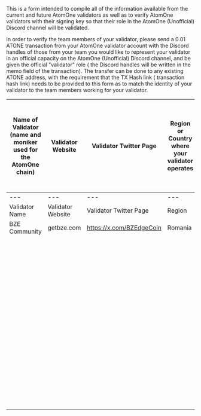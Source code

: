 This is a form intended to compile all of the information available from the current and future AtomOne validators as well as to verify AtomOne validators with their signing key so that their role in the AtomOne (Unofficial) Discord channel will be validated. 

In order to verify the team members of your validator, please send a 0.01 ATONE transaction from your AtomOne validator account with the Discord handles of those from your team you would like to represent your validator in an official capacity on the AtomOne (Unofficial) Discord channel, and be given the official "validator" role ( the Discord handles will be written in the memo field of the transaction). The transfer can be done to any existing ATONE address, with the requirement that the TX Hash link ( transaction hash link) needs to be provided to this form as to match the identity of your validator to the team members working for your validator.


| Name of Validator (name and moniker used for the AtomOne chain) | Validator Website | Validator Twitter Page  | Region or Country where your validator operates | Validator Team's GitHub handle (Organization) or individual GitHub handles (list all those involved with your Validator that will be participating in AtomOne activities)  | Validator Contact E-mail (Organization) or individual E-mail addresses  (list all those involved with your Validator that will be participating in AtomOne activities) | Validator Team's Discord handles  (list all those involved with your Validator that will be participating in AtomOne activities)  | Transaction Hash link (TX Hash link) sent to any ATONE address to prove affiliation of discord users with your validator.  |
|-----------------------------------------------------------------|-------------------|---|-------------------------------------------------|---|------------------------------------------------------------------------------------------------------------------------------------------------------------------------|---|---|
| ---                                                             | ---               |---| ---                                             |---| ---                                                                                                                                                                    |---|---|
| Validator Name                                                  | Validator Website | Validator Twitter Page | Region                                          | GitHub Handles | E-mails                                                                                                                                                                | Discord Handles | Tx Hash |
| BZE Community                                                   | getbze.com        |https://x.com/BZEdgeCoin   | Romania                                         |https://github.com/faneaatiku   | alphateam@getbze.com, faneatiku@yahoo.com                                                                                                                              |faneatiku   | 0254A2F506D5A340613535CD904EF3032074D8801E6BA1F5DA8006AFC9D1C626  |
|                                                                 |                   |   |                                                 |   |                                                                                                                                                                        |   |   |
|                                                                 |                   |   |                                                 |   |                                                                                                                                                                        |   |   |
|                                                                 |                   |   |                                                 |   |                                                                                                                                                                        |   |   |
|                                                                 |                   |   |                                                 |   |                                                                                                                                                                        |   |   |
|                                                                 |                   |   |                                                 |   |                                                                                                                                                                        |   |   |
|                                                                 |                   |   |                                                 |   |                                                                                                                                                                        |   |   |
|                                                                 |                   |   |                                                 |   |                                                                                                                                                                        |   |   |
|                                                                 |                   |   |                                                 |   |                                                                                                                                                                        |   |   |
|                                                                 |                   |   |                                                 |   |                                                                                                                                                                        |   |   |
|                                                                 |                   |   |                                                 |   |                                                                                                                                                                        |   |   |
|                                                                 |                   |   |                                                 |   |                                                                                                                                                                        |   |   |
|                                                                 |                   |   |                                                 |   |                                                                                                                                                                        |   |   |
|                                                                 |                   |   |                                                 |   |                                                                                                                                                                        |   |   |
|                                                                 |                   |   |                                                 |   |                                                                                                                                                                        |   |   |
|                                                                 |                   |   |                                                 |   |                                                                                                                                                                        |   |   |
|                                                                 |                   |   |                                                 |   |                                                                                                                                                                        |   |   |
|                                                                 |                   |   |                                                 |   |                                                                                                                                                                        |   |   |
|                                                                 |                   |   |                                                 |   |                                                                                                                                                                        |   |   |
|                                                                 |                   |   |                                                 |   |                                                                                                                                                                        |   |   |
|                                                                 |                   |   |                                                 |   |                                                                                                                                                                        |   |   |
|                                                                 |                   |   |                                                 |   |                                                                                                                                                                        |   |   |
|                                                                 |                   |   |                                                 |   |                                                                                                                                                                        |   |   |
|                                                                 |                   |   |                                                 |   |                                                                                                                                                                        |   |   |
|                                                                 |                   |   |                                                 |   |                                                                                                                                                                        |   |   |
|                                                                 |                   |   |                                                 |   |                                                                                                                                                                        |   |   |
|                                                                 |                   |   |                                                 |   |                                                                                                                                                                        |   |   |
|                                                                 |                   |   |                                                 |   |                                                                                                                                                                        |   |   |
|                                                                 |                   |   |                                                 |   |                                                                                                                                                                        |   |   |
|                                                                 |                   |   |                                                 |   |                                                                                                                                                                        |   |   |
|                                                                 |                   |   |                                                 |   |                                                                                                                                                                        |   |   |
|                                                                 |                   |   |                                                 |   |                                                                                                                                                                        |   |   |
|                                                                 |                   |   |                                                 |   |                                                                                                                                                                        |   |   |
|                                                                 |                   |   |                                                 |   |                                                                                                                                                                        |   |   |
|                                                                 |                   |   |                                                 |   |                                                                                                                                                                        |   |   |
|                                                                 |                   |   |                                                 |   |                                                                                                                                                                        |   |   |
|                                                                 |                   |   |                                                 |   |                                                                                                                                                                        |   |   |
|                                                                 |                   |   |                                                 |   |                                                                                                                                                                        |   |   |
|                                                                 |                   |   |                                                 |   |                                                                                                                                                                        |   |   |
|                                                                 |                   |   |                                                 |   |                                                                                                                                                                        |   |   |
|                                                                 |                   |   |                                                 |   |                                                                                                                                                                        |   |   |
|                                                                 |                   |   |                                                 |   |                                                                                                                                                                        |   |   |
|                                                                 |                   |   |                                                 |   |                                                                                                                                                                        |   |   |
|                                                                 |                   |   |                                                 |   |                                                                                                                                                                        |   |   |
|                                                                 |                   |   |                                                 |   |                                                                                                                                                                        |   |   |
|                                                                 |                   |   |                                                 |   |                                                                                                                                                                        |   |   |
|                                                                 |                   |   |                                                 |   |                                                                                                                                                                        |   |   |
|                                                                 |                   |   |                                                 |   |                                                                                                                                                                        |   |   |
|                                                                 |                   |   |                                                 |   |                                                                                                                                                                        |   |   |
|                                                                 |                   |   |                                                 |   |                                                                                                                                                                        |   |   |
|                                                                 |                   |   |                                                 |   |                                                                                                                                                                        |   |   |
|                                                                 |                   |   |                                                 |   |                                                                                                                                                                        |   |   |
|                                                                 |                   |   |                                                 |   |                                                                                                                                                                        |   |   |
|                                                                 |                   |   |                                                 |   |                                                                                                                                                                        |   |   |
|                                                                 |                   |   |                                                 |   |                                                                                                                                                                        |   |   |
|                                                                 |                   |   |                                                 |   |                                                                                                                                                                        |   |   |
|                                                                 |                   |   |                                                 |   |                                                                                                                                                                        |   |   |
|                                                                 |                   |   |                                                 |   |                                                                                                                                                                        |   |   |
|                                                                 |                   |   |                                                 |   |                                                                                                                                                                        |   |   |
|                                                                 |                   |   |                                                 |   |                                                                                                                                                                        |   |   |
|                                                                 |                   |   |                                                 |   |                                                                                                                                                                        |   |   |
|                                                                 |                   |   |                                                 |   |                                                                                                                                                                        |   |   |
|                                                                 |                   |   |                                                 |   |                                                                                                                                                                        |   |   |
|                                                                 |                   |   |                                                 |   |                                                                                                                                                                        |   |   |
|                                                                 |                   |   |                                                 |   |                                                                                                                                                                        |   |   |
|                                                                 |                   |   |                                                 |   |                                                                                                                                                                        |   |   |
|                                                                 |                   |   |                                                 |   |                                                                                                                                                                        |   |   |
|                                                                 |                   |   |                                                 |   |                                                                                                                                                                        |   |   |
|                                                                 |                   |   |                                                 |   |                                                                                                                                                                        |   |   |
|                                                                 |                   |   |                                                 |   |                                                                                                                                                                        |   |   |
|                                                                 |                   |   |                                                 |   |                                                                                                                                                                        |   |   |
|                                                                 |                   |   |                                                 |   |                                                                                                                                                                        |   |   |
|                                                                 |                   |   |                                                 |   |                                                                                                                                                                        |   |   |
|                                                                 |                   |   |                                                 |   |                                                                                                                                                                        |   |   |
|                                                                 |                   |   |                                                 |   |                                                                                                                                                                        |   |   |
|                                                                 |                   |   |                                                 |   |                                                                                                                                                                        |   |   |
|                                                                 |                   |   |                                                 |   |                                                                                                                                                                        |   |   |
|                                                                 |                   |   |                                                 |   |                                                                                                                                                                        |   |   |
